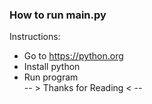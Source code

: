 ### How to run main.py

Instructions:
- Go to https://python.org
- Install python
- Run program\
-- > Thanks for Reading < --
